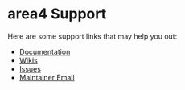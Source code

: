 # area4 Support

Here are some support links that may help you out:  

- [Documentation](https://area4.readthedocs.io)  
- [Wikis](https://github.com/RDIL/area4/wiki)  
- [Issues](https://github.com/RDIL/area4/issues)  
- [Maintainer Email](mailto:me@rdil.rocks)  
